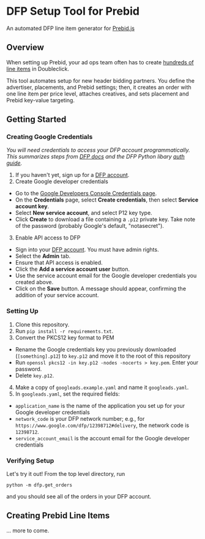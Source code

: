# DFP Setup Tool for Prebid
An automated DFP line item generator for [Prebid.js](http://prebid.org/)

## Overview
When setting up Prebid, your ad ops team often has to create [hundreds of line items](http://prebid.org/adops.html) in Doubleclick.

This tool automates setup for new header bidding partners. You define the advertiser, placements, and Prebid settings; then, it creates an order with one line item per price level, attaches creatives, and sets placement and Prebid key-value targeting.

## Getting Started

### Creating Google Credentials
_You will need credentials to access your DFP account programmatically. This summarizes steps from [DFP docs](https://developers.google.com/doubleclick-publishers/docs/authentication) and the DFP Python libary [auth guide](https://github.com/googleads/googleads-python-lib)._

1. If you haven't yet, sign up for a [DFP account](https://www.doubleclickbygoogle.com/solutions/revenue-management/dfp/).
2. Create Google developer credentials
  * Go to the [Google Developers Console Credentials page](https://console.developers.google.com/apis/credentials).
  * On the **Credentials** page, select **Create credentials**, then select **Service account key**.
  * Select **New service account**, and select P12 key type.
  * Click **Create** to download a file containing a `.p12` private key. Take note of the password (probably Google's default, "notasecret").
3. Enable API access to DFP
  * Sign into your [DFP account](https://www.google.com/dfp/). You must have admin rights.
  * Select the **Admin** tab.
  * Ensure that API access is enabled.
  * Click the **Add a service account user** button.
  * Use the service account email for the Google developer credentials you created above.
  * Click on the **Save** button. A message should appear, confirming the addition of your service account.

### Setting Up
1. Clone this repository.
2. Run `pip install -r requirements.txt`.
3. Convert the PKCS12 key format to PEM
  * Rename the Google credentials key you previously downloaded (`[something].p12`) to `key.p12` and move it to the root of this repository
  * Run `openssl pkcs12 -in key.p12 -nodes -nocerts > key.pem`. Enter your password.
  * Delete `key.p12`.
4. Make a copy of `googleads.example.yaml` and name it `googleads.yaml`.
5. In `googleads.yaml`, set the required fields:
  * `application_name` is the name of the application you set up for your Google developer credentials
  * `network_code` is your DFP network number; e.g., for `https://www.google.com/dfp/12398712#delivery`, the network code is `12398712`.
  * `service_account_email` is the account email for the Google developer credentials

### Verifying Setup
Let's try it out! From the top level directory, run

`python -m dfp.get_orders`

and you should see all of the orders in your DFP account.

## Creating Prebid Line Items

... more to come.
